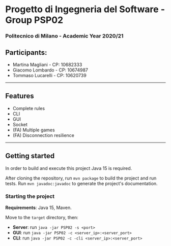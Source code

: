 # Progetto di Ingegneria del Software - Group PSP02 
### Politecnico di Milano - Academic Year 2020/21

## Participants:
- Martina Magliani - CP: 10682333
- Giacomo Lombardo - CP: 10674987
- Tommaso Lucarelli - CP: 10620739
---
## Features

- Complete rules
- CLI
- GUI
- Socket
- (FA) Multiple games
- (FA) Disconnection resilience

---
## Getting started

In order to build and execute this project Java 15 is required.

After cloning the repository, run `mvn package` to build the project and run tests. Run `mvn javadoc:javadoc` to 
generate the project's documentation.

### Starting the project

**Requirements**: Java 15, Maven.

Move to the `target` directory, then:

- **Server**: run `java -jar PSP02 -s <port>`
- **GUI**: run `java -jar PSP02 -c <server_ip>:<server_port>`
- **CLI**: run `java -jar PSP02 -c -cli <server_ip>:<server_port>`



